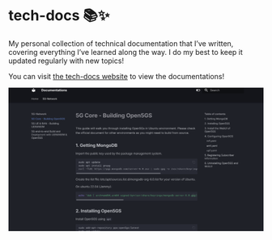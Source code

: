 # tech-docs 📚✨

My personal collection of technical documentation that I’ve written, covering everything I’ve learned along the way. I do my best to keep it updated regularly with new topics!

You can visit [the tech-docs website](https://slynj.github.io/tech-docs/) to view the documentations!

![image.png](img/image.png)
